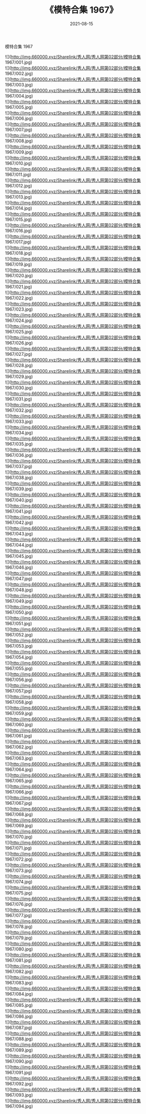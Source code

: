 ﻿---
layout: post
title:  《模特合集 1967》
date:   2021-08-15
img: http://img.660000.xyz/Sharelink/秀人网/秀人网第02部分/模特合集 1967/000.jpg
categories: [美女, 清纯, 唯美]
---

模特合集 1967

  ![](http://img.660000.xyz/Sharelink/秀人网/秀人网第02部分/模特合集 1967/001.jpg) <br> ![](http://img.660000.xyz/Sharelink/秀人网/秀人网第02部分/模特合集 1967/002.jpg) <br> ![](http://img.660000.xyz/Sharelink/秀人网/秀人网第02部分/模特合集 1967/003.jpg) <br> ![](http://img.660000.xyz/Sharelink/秀人网/秀人网第02部分/模特合集 1967/004.jpg) <br> ![](http://img.660000.xyz/Sharelink/秀人网/秀人网第02部分/模特合集 1967/005.jpg) <br> ![](http://img.660000.xyz/Sharelink/秀人网/秀人网第02部分/模特合集 1967/006.jpg) <br> ![](http://img.660000.xyz/Sharelink/秀人网/秀人网第02部分/模特合集 1967/007.jpg) <br> ![](http://img.660000.xyz/Sharelink/秀人网/秀人网第02部分/模特合集 1967/008.jpg) <br> ![](http://img.660000.xyz/Sharelink/秀人网/秀人网第02部分/模特合集 1967/009.jpg) <br> ![](http://img.660000.xyz/Sharelink/秀人网/秀人网第02部分/模特合集 1967/010.jpg) <br> ![](http://img.660000.xyz/Sharelink/秀人网/秀人网第02部分/模特合集 1967/011.jpg) <br> ![](http://img.660000.xyz/Sharelink/秀人网/秀人网第02部分/模特合集 1967/012.jpg) <br> ![](http://img.660000.xyz/Sharelink/秀人网/秀人网第02部分/模特合集 1967/013.jpg) <br> ![](http://img.660000.xyz/Sharelink/秀人网/秀人网第02部分/模特合集 1967/014.jpg) <br> ![](http://img.660000.xyz/Sharelink/秀人网/秀人网第02部分/模特合集 1967/015.jpg) <br> ![](http://img.660000.xyz/Sharelink/秀人网/秀人网第02部分/模特合集 1967/016.jpg) <br> ![](http://img.660000.xyz/Sharelink/秀人网/秀人网第02部分/模特合集 1967/017.jpg) <br> ![](http://img.660000.xyz/Sharelink/秀人网/秀人网第02部分/模特合集 1967/018.jpg) <br> ![](http://img.660000.xyz/Sharelink/秀人网/秀人网第02部分/模特合集 1967/019.jpg) <br> ![](http://img.660000.xyz/Sharelink/秀人网/秀人网第02部分/模特合集 1967/020.jpg) <br> ![](http://img.660000.xyz/Sharelink/秀人网/秀人网第02部分/模特合集 1967/021.jpg) <br> ![](http://img.660000.xyz/Sharelink/秀人网/秀人网第02部分/模特合集 1967/022.jpg) <br> ![](http://img.660000.xyz/Sharelink/秀人网/秀人网第02部分/模特合集 1967/023.jpg) <br> ![](http://img.660000.xyz/Sharelink/秀人网/秀人网第02部分/模特合集 1967/024.jpg) <br> ![](http://img.660000.xyz/Sharelink/秀人网/秀人网第02部分/模特合集 1967/025.jpg) <br> ![](http://img.660000.xyz/Sharelink/秀人网/秀人网第02部分/模特合集 1967/026.jpg) <br> ![](http://img.660000.xyz/Sharelink/秀人网/秀人网第02部分/模特合集 1967/027.jpg) <br> ![](http://img.660000.xyz/Sharelink/秀人网/秀人网第02部分/模特合集 1967/028.jpg) <br> ![](http://img.660000.xyz/Sharelink/秀人网/秀人网第02部分/模特合集 1967/029.jpg) <br> ![](http://img.660000.xyz/Sharelink/秀人网/秀人网第02部分/模特合集 1967/030.jpg) <br> ![](http://img.660000.xyz/Sharelink/秀人网/秀人网第02部分/模特合集 1967/031.jpg) <br> ![](http://img.660000.xyz/Sharelink/秀人网/秀人网第02部分/模特合集 1967/032.jpg) <br> ![](http://img.660000.xyz/Sharelink/秀人网/秀人网第02部分/模特合集 1967/033.jpg) <br> ![](http://img.660000.xyz/Sharelink/秀人网/秀人网第02部分/模特合集 1967/034.jpg) <br> ![](http://img.660000.xyz/Sharelink/秀人网/秀人网第02部分/模特合集 1967/035.jpg) <br> ![](http://img.660000.xyz/Sharelink/秀人网/秀人网第02部分/模特合集 1967/036.jpg) <br> ![](http://img.660000.xyz/Sharelink/秀人网/秀人网第02部分/模特合集 1967/037.jpg) <br> ![](http://img.660000.xyz/Sharelink/秀人网/秀人网第02部分/模特合集 1967/038.jpg) <br> ![](http://img.660000.xyz/Sharelink/秀人网/秀人网第02部分/模特合集 1967/039.jpg) <br> ![](http://img.660000.xyz/Sharelink/秀人网/秀人网第02部分/模特合集 1967/040.jpg) <br> ![](http://img.660000.xyz/Sharelink/秀人网/秀人网第02部分/模特合集 1967/041.jpg) <br> ![](http://img.660000.xyz/Sharelink/秀人网/秀人网第02部分/模特合集 1967/042.jpg) <br> ![](http://img.660000.xyz/Sharelink/秀人网/秀人网第02部分/模特合集 1967/043.jpg) <br> ![](http://img.660000.xyz/Sharelink/秀人网/秀人网第02部分/模特合集 1967/044.jpg) <br> ![](http://img.660000.xyz/Sharelink/秀人网/秀人网第02部分/模特合集 1967/045.jpg) <br> ![](http://img.660000.xyz/Sharelink/秀人网/秀人网第02部分/模特合集 1967/046.jpg) <br> ![](http://img.660000.xyz/Sharelink/秀人网/秀人网第02部分/模特合集 1967/047.jpg) <br> ![](http://img.660000.xyz/Sharelink/秀人网/秀人网第02部分/模特合集 1967/048.jpg) <br> ![](http://img.660000.xyz/Sharelink/秀人网/秀人网第02部分/模特合集 1967/049.jpg) <br> ![](http://img.660000.xyz/Sharelink/秀人网/秀人网第02部分/模特合集 1967/050.jpg) <br> ![](http://img.660000.xyz/Sharelink/秀人网/秀人网第02部分/模特合集 1967/051.jpg) <br> ![](http://img.660000.xyz/Sharelink/秀人网/秀人网第02部分/模特合集 1967/052.jpg) <br> ![](http://img.660000.xyz/Sharelink/秀人网/秀人网第02部分/模特合集 1967/053.jpg) <br> ![](http://img.660000.xyz/Sharelink/秀人网/秀人网第02部分/模特合集 1967/054.jpg) <br> ![](http://img.660000.xyz/Sharelink/秀人网/秀人网第02部分/模特合集 1967/055.jpg) <br> ![](http://img.660000.xyz/Sharelink/秀人网/秀人网第02部分/模特合集 1967/056.jpg) <br> ![](http://img.660000.xyz/Sharelink/秀人网/秀人网第02部分/模特合集 1967/057.jpg) <br> ![](http://img.660000.xyz/Sharelink/秀人网/秀人网第02部分/模特合集 1967/058.jpg) <br> ![](http://img.660000.xyz/Sharelink/秀人网/秀人网第02部分/模特合集 1967/059.jpg) <br> ![](http://img.660000.xyz/Sharelink/秀人网/秀人网第02部分/模特合集 1967/060.jpg) <br> ![](http://img.660000.xyz/Sharelink/秀人网/秀人网第02部分/模特合集 1967/061.jpg) <br> ![](http://img.660000.xyz/Sharelink/秀人网/秀人网第02部分/模特合集 1967/062.jpg) <br> ![](http://img.660000.xyz/Sharelink/秀人网/秀人网第02部分/模特合集 1967/063.jpg) <br> ![](http://img.660000.xyz/Sharelink/秀人网/秀人网第02部分/模特合集 1967/064.jpg) <br> ![](http://img.660000.xyz/Sharelink/秀人网/秀人网第02部分/模特合集 1967/065.jpg) <br> ![](http://img.660000.xyz/Sharelink/秀人网/秀人网第02部分/模特合集 1967/066.jpg) <br> ![](http://img.660000.xyz/Sharelink/秀人网/秀人网第02部分/模特合集 1967/067.jpg) <br> ![](http://img.660000.xyz/Sharelink/秀人网/秀人网第02部分/模特合集 1967/068.jpg) <br> ![](http://img.660000.xyz/Sharelink/秀人网/秀人网第02部分/模特合集 1967/069.jpg) <br> ![](http://img.660000.xyz/Sharelink/秀人网/秀人网第02部分/模特合集 1967/070.jpg) <br> ![](http://img.660000.xyz/Sharelink/秀人网/秀人网第02部分/模特合集 1967/071.jpg) <br> ![](http://img.660000.xyz/Sharelink/秀人网/秀人网第02部分/模特合集 1967/072.jpg) <br> ![](http://img.660000.xyz/Sharelink/秀人网/秀人网第02部分/模特合集 1967/073.jpg) <br> ![](http://img.660000.xyz/Sharelink/秀人网/秀人网第02部分/模特合集 1967/074.jpg) <br> ![](http://img.660000.xyz/Sharelink/秀人网/秀人网第02部分/模特合集 1967/075.jpg) <br> ![](http://img.660000.xyz/Sharelink/秀人网/秀人网第02部分/模特合集 1967/076.jpg) <br> ![](http://img.660000.xyz/Sharelink/秀人网/秀人网第02部分/模特合集 1967/077.jpg) <br> ![](http://img.660000.xyz/Sharelink/秀人网/秀人网第02部分/模特合集 1967/078.jpg) <br> ![](http://img.660000.xyz/Sharelink/秀人网/秀人网第02部分/模特合集 1967/079.jpg) <br> ![](http://img.660000.xyz/Sharelink/秀人网/秀人网第02部分/模特合集 1967/080.jpg) <br> ![](http://img.660000.xyz/Sharelink/秀人网/秀人网第02部分/模特合集 1967/081.jpg) <br> ![](http://img.660000.xyz/Sharelink/秀人网/秀人网第02部分/模特合集 1967/082.jpg) <br> ![](http://img.660000.xyz/Sharelink/秀人网/秀人网第02部分/模特合集 1967/083.jpg) <br> ![](http://img.660000.xyz/Sharelink/秀人网/秀人网第02部分/模特合集 1967/084.jpg) <br> ![](http://img.660000.xyz/Sharelink/秀人网/秀人网第02部分/模特合集 1967/085.jpg) <br> ![](http://img.660000.xyz/Sharelink/秀人网/秀人网第02部分/模特合集 1967/086.jpg) <br> ![](http://img.660000.xyz/Sharelink/秀人网/秀人网第02部分/模特合集 1967/087.jpg) <br> ![](http://img.660000.xyz/Sharelink/秀人网/秀人网第02部分/模特合集 1967/088.jpg) <br> ![](http://img.660000.xyz/Sharelink/秀人网/秀人网第02部分/模特合集 1967/089.jpg) <br> ![](http://img.660000.xyz/Sharelink/秀人网/秀人网第02部分/模特合集 1967/090.jpg) <br> ![](http://img.660000.xyz/Sharelink/秀人网/秀人网第02部分/模特合集 1967/091.jpg) <br> ![](http://img.660000.xyz/Sharelink/秀人网/秀人网第02部分/模特合集 1967/092.jpg) <br> ![](http://img.660000.xyz/Sharelink/秀人网/秀人网第02部分/模特合集 1967/093.jpg) <br> ![](http://img.660000.xyz/Sharelink/秀人网/秀人网第02部分/模特合集 1967/094.jpg) <br>